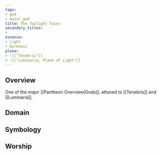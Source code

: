 ```yaml
---
tags:
- god
- major_god
title: The Twilight Twins
secondary_titles:
- 
essence:
- Light
- Darkness
plane: 
- ![["Tenebris"]]
- ![["Luminaria, Plane of Light"]]
---
```

## Overview
One of the major [[Pantheon Overview|Gods]], attuned to [[Tenebris]] and [[Luminaria]].
## Domain

## Symbology

## Worship
